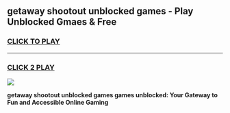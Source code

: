 
## getaway shootout unblocked games - Play Unblocked Gmaes & Free
<h3>
<a href="https://news.freeplayer.one?title=getaway_shootout_unblocked_games&ref=23F">CLICK TO PLAY</a></h3>
<hr>

<h3>
<a href="https://news.freeplayer.one?title=getaway_shootout_unblocked_games&ref=23F">CLICK 2 PLAY</a>
  
</h3>

<a href="https://news.freeplayer.one?title=getaway_shootout_unblocked_games&ref=23F/"><img src="https://clearcache.store/games.png"></a>


**getaway shootout unblocked games games unblocked: Your Gateway to Fun and Accessible Online Gaming**
